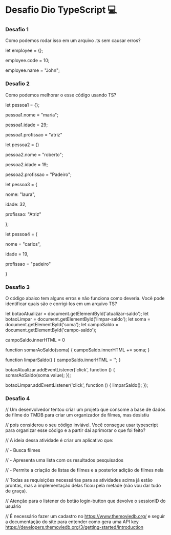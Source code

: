 # Desafio Dio TypeScript :computer:

### Desafio 1

Como podemos rodar isso em um arquivo .ts sem causar erros?

 let employee = {};

employee.code = 10;

employee.name = "John";

### Desafio 2

 Como podemos melhorar o esse código usando TS?

let pessoa1 = {};

pessoa1.nome = "maria";

pessoa1.idade = 29;

pessoa1.profissao = "atriz"



let pessoa2 = {}

pessoa2.nome = "roberto";

pessoa2.idade = 19;

pessoa2.profissao = "Padeiro";



let pessoa3 = {

  nome: "laura",

  idade: 32,

  profissao: "Atriz"

};



let pessoa4 = {

  nome = "carlos",

  idade = 19,

  profissao = "padeiro"

}

### Desafio 3

O código abaixo tem alguns erros e não funciona como deveria. Você pode identificar quais são e corrigi-los em um arquivo TS?

let botaoAtualizar = document.getElementById('atualizar-saldo');
let botaoLimpar = document.getElementById('limpar-saldo');
let soma = document.getElementById('soma');
let campoSaldo = document.getElementById('campo-saldo');

campoSaldo.innerHTML = 0

function somarAoSaldo(soma) {
    campoSaldo.innerHTML += soma;
}

function limparSaldo() {
    campoSaldo.innerHTML = '';
}

botaoAtualizar.addEventListener('click', function () {
    somarAoSaldo(soma.value);
});

botaoLimpar.addEventListener('click', function () {
    limparSaldo();
});



### Desafio 4



// Um desenvolvedor tentou criar um projeto que consome a base de dados de filme do TMDB para criar um organizador de filmes, mas desistiu 

// pois considerou o seu código inviável. Você consegue usar typescript para organizar esse código e a partir daí aprimorar o que foi feito?

// A ideia dessa atividade é criar um aplicativo que: 

//   - Busca filmes

//   - Apresenta uma lista com os resultados pesquisados

//   - Permite a criação de listas de filmes e a posterior adição de filmes nela

// Todas as requisições necessárias para as atividades acima já estão prontas, mas a implementação delas ficou pela metade (não vou dar tudo de graça).

// Atenção para o listener do botão login-button que devolve o sessionID do usuário

// É necessário fazer um cadastro no https://www.themoviedb.org/ e seguir a documentação do site para entender como gera uma API key https://developers.themoviedb.org/3/getting-started/introduction






